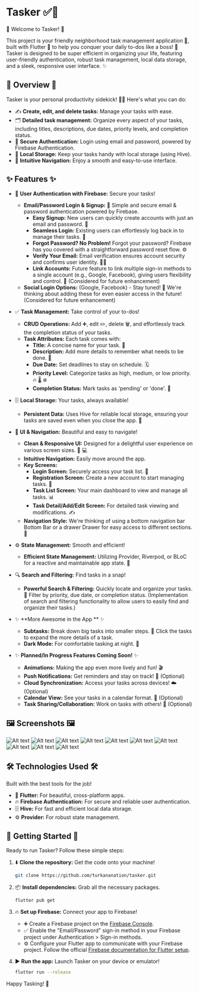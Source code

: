 # Tasker ✅🚀

👋 Welcome to Tasker\! 👋

This project is your friendly neighborhood task management application 📝, built with Flutter 💙 to help you conquer your daily to-dos like a boss\! 💪  Tasker is designed to be super efficient in organizing your life, featuring user-friendly authentication, robust task management, local data storage, and a sleek, responsive user interface. ✨

## 🌟 Overview 🌟

Tasker is your personal productivity sidekick\! 🦸‍♀️ Here's what you can do:

* ✍️ **Create, edit, and delete tasks:**  Manage your tasks with ease.
* 🗂️ **Detailed task management:**  Organize every aspect of your tasks, including titles, descriptions, due dates, priority levels, and completion status.
* 🔐 **Secure Authentication:**  Login using email and password, powered by Firebase Authentication.
* 💾 **Local Storage:** Keep your tasks handy with local storage (using Hive).
* 📱 **Intuitive Navigation:**  Enjoy a smooth and easy-to-use interface.

## ✨ Features ✨

* 🔐 **User Authentication with Firebase:** Secure your tasks\!

    * **Email/Password Login & Signup:** 📧 Simple and secure email & password authentication powered by Firebase.
        * **Easy Signup:**  New users can quickly create accounts with just an email and password. 🚀
        * **Seamless Login:** Existing users can effortlessly log back in to manage their tasks. 🔑
        * **Forgot Password? No Problem\!** Forgot your password?  Firebase has you covered with a straightforward password reset flow. ⚙️
        * **Verify Your Email:**  Email verification ensures account security and confirms user identity. 📧✅
        * **Link Accounts:**  Future feature to link multiple sign-in methods to a single account (e.g., Google, Facebook), giving users flexibility and control. 🔗 (Considered for future enhancement)
    * **Social Login Options:** (Google, Facebook) -  Stay tuned\! 🤩 We're thinking about adding these for even easier access in the future\! (Considered for future enhancement)

* ✅ **Task Management:** Take control of your to-dos\!

    * **CRUD Operations:** Add ➕, edit ✏️, delete 🗑️, and effortlessly track the completion status of your tasks.
    * **Task Attributes:** Each task comes with:
        * **Title:**  A concise name for your task. 📌
        * **Description:** Add more details to remember what needs to be done. 📝
        * **Due Date:** Set deadlines to stay on schedule. 🗓️
        * **Priority Level:**  Categorize tasks as high, medium, or low priority. 🔥 🌡️ ❄️
        * **Completion Status:**  Mark tasks as 'pending' or 'done'. 🚦

* 🗄️ **Local Storage:** Your tasks, always available\!

    * **Persistent Data:** Uses Hive for reliable local storage, ensuring your tasks are saved even when you close the app. 💾

* 🎨 **UI & Navigation:** Beautiful and easy to navigate\!

    * **Clean & Responsive UI:**  Designed for a delightful user experience on various screen sizes. 📱 💻
    * **Intuitive Navigation:**  Easily move around the app.
    * **Key Screens:**
        * **Login Screen:** Securely access your task list. 🔑
        * **Registration Screen:**  Create a new account to start managing tasks. 🚀
        * **Task List Screen:**  Your main dashboard to view and manage all tasks. 📊
        * **Task Detail/Add/Edit Screen:**  For detailed task viewing and modifications. ✍️
    * **Navigation Style:** We're thinking of using a bottom navigation bar Bottom Bar or a drawer Drawer for easy access to different sections. 🧭

* ⚙️ **State Management:**  Smooth and efficient\!

    * **Efficient State Management:**  Utilizing Provider, Riverpod, or BLoC for a reactive and maintainable app state. 🔄

* 🔍 **Search and Filtering:** Find tasks in a snap\!

    * **Powerful Search & Filtering:**  Quickly locate and organize your tasks. 🔎  Filter by priority, due date, or completion status. (Implementation of search and filtering functionality to allow users to easily find and organize their tasks.)

* ✨ **More Awesome in the App ** ✨

    * **Subtasks:** Break down big tasks into smaller steps. 🧩 Click the tasks to expand the more details of a task.
    * **Dark Mode:** For comfortable tasking at night. 🌙

* ✨ **Planned/In Progress Features Coming Soon\!** ✨

    * **Animations:**  Making the app even more lively and fun\! 🎬
    * **Push Notifications:**  Get reminders and stay on track\! 🔔 (Optional)
    * **Cloud Synchronization:** Access your tasks across devices\! ☁️ (Optional)
    * **Calendar View:** See your tasks in a calendar format. 📅 (Optional)
    * **Task Sharing/Collaboration:** Work on tasks with others\! 🤝 (Optional)

## 🖼️ Screenshots 🖼️

![Alt text](/screenshots/1.png?raw=true)
![Alt text](/screenshots/2.png?raw=true)
![Alt text](/screenshots/3.png?raw=true)
![Alt text](/screenshots/4.png?raw=true)
![Alt text](/screenshots/5.png?raw=true)
![Alt text](/screenshots/6.png?raw=true)
![Alt text](/screenshots/7.png?raw=true)
![Alt text](/screenshots/8.png?raw=true)
![Alt text](/screenshots/9.png?raw=true)
![Alt text](/screenshots/10.png?raw=true)

## 🛠️ Technologies Used 🛠️

Built with the best tools for the job\!

* 💙 **Flutter:** For beautiful, cross-platform apps.
* 🔥 **Firebase Authentication:** For secure and reliable user authentication.
* 🗄️ **Hive:** For fast and efficient local data storage.
* ⚙️ **Provider:** For robust state management.

## 🚀 Getting Started 🚀

Ready to run Tasker? Follow these simple steps:

1.  ⬇️ **Clone the repository:** Get the code onto your machine\!

    ```bash
    git clone https://github.com/turkananation/tasker.git
    ```

2.  📦 **Install dependencies:** Grab all the necessary packages.

    ```bash
    flutter pub get
    ```

3.  🔥 **Set up Firebase:** Connect your app to Firebase\!

    * ➕ Create a Firebase project on the [Firebase Console](https://www.google.com/url?sa=E&source=gmail&q=https://console.firebase.google.com/).
    * ✅ Enable the "Email/Password" sign-in method in your Firebase project under Authentication \> Sign-in methods.
    * ⚙️ Configure your Flutter app to communicate with your Firebase project. Follow the official [Firebase documentation for Flutter setup](https://www.google.com/url?sa=E&source=gmail&q=https://firebase.google.com/docs/flutter/setup).

4.  ▶️ **Run the app:** Launch Tasker on your device or emulator\!

    ```bash
    flutter run --release
    ```

Happy Tasking\! 🎉